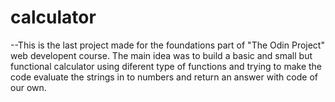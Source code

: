 # calculator

--This is the last project made for the foundations part of "The Odin Project" web developent course. 
The main idea was to build a basic and small but functional calculator using diferent type of functions and trying to make the code evaluate the strings in to numbers and return an answer with code of our own.
